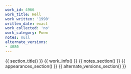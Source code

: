 ```yaml
---
work_id: 4966
work_title: Hell
work_written: '1990'
written_date: exact
work_collected: 'no'
work_category: Poem
notes: null
alternate_versions:
- 4080
---
```


{{ section_title() }}
{{ work_info() }}
{{ notes_section() }}
{{ appearances_section() }}
{{ alternate_versions_section() }}